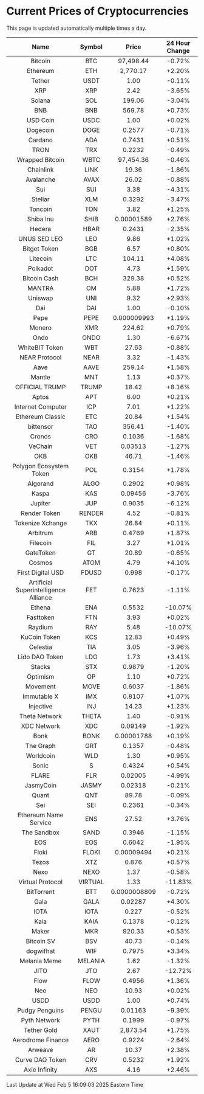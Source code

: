# Current Prices of Cryptocurrencies
This page is updated automatically multiple times a day.

| Name | Symbol | Price | 24 Hour Change |
| :---: |:---:| :---: | :---: |
| Bitcoin | BTC | 97,498.44 | -0.72% |
| Ethereum | ETH | 2,770.17 | +2.20% |
| Tether | USDT | 1.00 | -0.11% |
| XRP | XRP | 2.42 | -3.65% |
| Solana | SOL | 199.06 | -3.04% |
| BNB | BNB | 569.78 | +0.73% |
| USD Coin | USDC | 1.00 | +0.02% |
| Dogecoin | DOGE | 0.2577 | -0.71% |
| Cardano | ADA | 0.7431 | +0.51% |
| TRON | TRX | 0.2232 | -0.49% |
| Wrapped Bitcoin | WBTC | 97,454.36 | -0.46% |
| Chainlink | LINK | 19.36 | -1.86% |
| Avalanche | AVAX | 26.02 | -0.88% |
| Sui | SUI | 3.38 | -4.31% |
| Stellar | XLM | 0.3292 | -3.47% |
| Toncoin | TON | 3.82 | +1.25% |
| Shiba Inu | SHIB | 0.00001589 | +2.76% |
| Hedera | HBAR | 0.2431 | -2.35% |
| UNUS SED LEO | LEO | 9.86 | +1.02% |
| Bitget Token | BGB | 6.57 | +0.80% |
| Litecoin | LTC | 104.11 | +4.08% |
| Polkadot | DOT | 4.73 | +1.59% |
| Bitcoin Cash | BCH | 329.38 | +0.52% |
| MANTRA | OM | 5.88 | +1.72% |
| Uniswap | UNI | 9.32 | +2.93% |
| Dai | DAI | 1.00 | -0.10% |
| Pepe | PEPE | 0.000009993 | +1.19% |
| Monero | XMR | 224.62 | +0.79% |
| Ondo | ONDO | 1.30 | -6.67% |
| WhiteBIT Token | WBT | 27.63 | -0.88% |
| NEAR Protocol | NEAR | 3.32 | -1.43% |
| Aave | AAVE | 259.14 | +1.58% |
| Mantle | MNT | 1.13 | +0.37% |
| OFFICIAL TRUMP | TRUMP | 18.42 | +8.16% |
| Aptos | APT | 6.00 | +0.21% |
| Internet Computer | ICP | 7.01 | +1.22% |
| Ethereum Classic | ETC | 20.84 | +1.54% |
| bittensor | TAO | 356.41 | -1.40% |
| Cronos | CRO | 0.1036 | -1.68% |
| VeChain | VET | 0.03513 | -1.27% |
| OKB | OKB | 46.71 | -1.46% |
| Polygon Ecosystem Token | POL | 0.3154 | +1.78% |
| Algorand | ALGO | 0.2902 | +0.98% |
| Kaspa | KAS | 0.09456 | -3.76% |
| Jupiter | JUP | 0.9035 | -6.12% |
| Render Token | RENDER | 4.52 | -0.81% |
| Tokenize Xchange | TKX | 26.84 | +0.11% |
| Arbitrum | ARB | 0.4769 | +1.87% |
| Filecoin | FIL | 3.27 | +1.01% |
| GateToken | GT | 20.89 | -0.65% |
| Cosmos | ATOM | 4.79 | +4.10% |
| First Digital USD | FDUSD | 0.998 | -0.17% |
| Artificial Superintelligence Alliance | FET | 0.7623 | -1.11% |
| Ethena | ENA | 0.5532 | -10.07% |
| Fasttoken | FTN | 3.93 | +0.02% |
| Raydium | RAY | 5.48 | -10.07% |
| KuCoin Token | KCS | 12.83 | +0.49% |
| Celestia | TIA | 3.05 | -3.96% |
| Lido DAO Token | LDO | 1.73 | +3.41% |
| Stacks | STX | 0.9879 | -1.20% |
| Optimism | OP | 1.10 | +0.72% |
| Movement | MOVE | 0.6037 | -1.86% |
| Immutable X | IMX | 0.8107 | +1.07% |
| Injective | INJ | 14.23 | +1.23% |
| Theta Network | THETA | 1.40 | -0.91% |
| XDC Network | XDC | 0.09149 | -1.92% |
| Bonk | BONK | 0.00001788 | +0.19% |
| The Graph | GRT | 0.1357 | -0.48% |
| Worldcoin | WLD | 1.30 | +0.95% |
| Sonic | S | 0.4324 | +0.54% |
| FLARE | FLR | 0.02005 | -4.99% |
| JasmyCoin | JASMY | 0.02318 | -0.21% |
| Quant | QNT | 89.78 | -0.09% |
| Sei | SEI | 0.2361 | -0.34% |
| Ethereum Name Service | ENS | 27.52 | +3.76% |
| The Sandbox | SAND | 0.3946 | -1.15% |
| EOS | EOS | 0.6042 | -1.95% |
| Floki | FLOKI | 0.00009494 | +0.21% |
| Tezos | XTZ | 0.876 | +0.57% |
| Nexo | NEXO | 1.37 | -0.58% |
| Virtual Protocol | VIRTUAL | 1.33 | -11.83% |
| BitTorrent | BTT | 0.0000008809 | -0.72% |
| Gala | GALA | 0.02287 | +4.30% |
| IOTA | IOTA | 0.227 | -0.52% |
| Kaia | KAIA | 0.1378 | -0.12% |
| Maker | MKR | 920.33 | +0.53% |
| Bitcoin SV | BSV | 40.73 | -0.14% |
| dogwifhat | WIF | 0.7975 | +3.34% |
| Melania Meme | MELANIA | 1.62 | -1.32% |
| JITO | JTO | 2.67 | -12.72% |
| Flow | FLOW | 0.4956 | +1.36% |
| Neo | NEO | 10.93 | +0.02% |
| USDD | USDD | 1.00 | +0.74% |
| Pudgy Penguins | PENGU | 0.01163 | -9.39% |
| Pyth Network | PYTH | 0.1999 | -0.97% |
| Tether Gold | XAUT | 2,873.54 | +1.75% |
| Aerodrome Finance | AERO | 0.9224 | -2.64% |
| Arweave | AR | 10.37 | +2.38% |
| Curve DAO Token | CRV | 0.5232 | +1.92% |
| Axie Infinity | AXS | 4.16 | +2.46% |

Last Update at Wed Feb  5 16:09:03 2025 Eastern Time